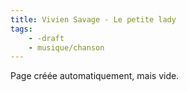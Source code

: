 ```yaml
---
title: Vivien Savage - Le petite lady
tags:
    - -draft
    - musique/chanson
---
```


Page créée automatiquement, mais vide.
